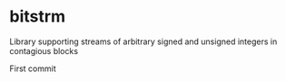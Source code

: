 # bitstrm
Library supporting streams of arbitrary signed and unsigned integers in contagious blocks

First commit
